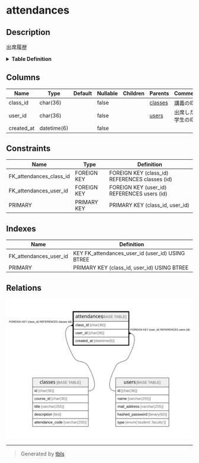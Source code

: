 # attendances

## Description

出席履歴

<details>
<summary><strong>Table Definition</strong></summary>

```sql
CREATE TABLE `attendances` (
  `class_id` char(36) COLLATE utf8mb4_bin NOT NULL,
  `user_id` char(36) COLLATE utf8mb4_bin NOT NULL,
  `created_at` datetime(6) NOT NULL,
  PRIMARY KEY (`class_id`,`user_id`),
  KEY `FK_attendances_user_id` (`user_id`),
  CONSTRAINT `FK_attendances_class_id` FOREIGN KEY (`class_id`) REFERENCES `classes` (`id`),
  CONSTRAINT `FK_attendances_user_id` FOREIGN KEY (`user_id`) REFERENCES `users` (`id`)
) ENGINE=InnoDB DEFAULT CHARSET=utf8mb4 COLLATE=utf8mb4_bin
```

</details>

## Columns

| Name       | Type        | Default | Nullable | Children | Parents               | Comment          |
| ---------- | ----------- | ------- | -------- | -------- | --------------------- | ---------------- |
| class_id   | char(36)    |         | false    |          | [classes](classes.md) | 講義のID            |
| user_id    | char(36)    |         | false    |          | [users](users.md)     | 出席した学生のID        |
| created_at | datetime(6) |         | false    |          |                       |                  |

## Constraints

| Name                    | Type        | Definition                                     |
| ----------------------- | ----------- | ---------------------------------------------- |
| FK_attendances_class_id | FOREIGN KEY | FOREIGN KEY (class_id) REFERENCES classes (id) |
| FK_attendances_user_id  | FOREIGN KEY | FOREIGN KEY (user_id) REFERENCES users (id)    |
| PRIMARY                 | PRIMARY KEY | PRIMARY KEY (class_id, user_id)                |

## Indexes

| Name                   | Definition                                       |
| ---------------------- | ------------------------------------------------ |
| FK_attendances_user_id | KEY FK_attendances_user_id (user_id) USING BTREE |
| PRIMARY                | PRIMARY KEY (class_id, user_id) USING BTREE      |

## Relations

![er](attendances.svg)

---

> Generated by [tbls](https://github.com/k1LoW/tbls)

